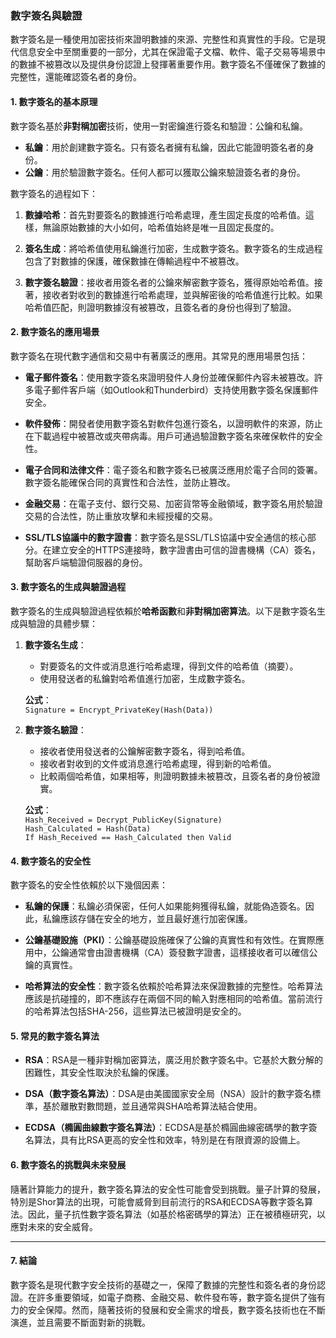 ### **數字簽名與驗證**

數字簽名是一種使用加密技術來證明數據的來源、完整性和真實性的手段。它是現代信息安全中至關重要的一部分，尤其在保證電子文檔、軟件、電子交易等場景中的數據不被篡改以及提供身份認證上發揮著重要作用。數字簽名不僅確保了數據的完整性，還能確認簽名者的身份。

#### **1. 數字簽名的基本原理**

數字簽名基於**非對稱加密**技術，使用一對密鑰進行簽名和驗證：公鑰和私鑰。

- **私鑰**：用於創建數字簽名。只有簽名者擁有私鑰，因此它能證明簽名者的身份。
- **公鑰**：用於驗證數字簽名。任何人都可以獲取公鑰來驗證簽名者的身份。

數字簽名的過程如下：

1. **數據哈希**：首先對要簽名的數據進行哈希處理，產生固定長度的哈希值。這樣，無論原始數據的大小如何，哈希值始終是唯一且固定長度的。
   
2. **簽名生成**：將哈希值使用私鑰進行加密，生成數字簽名。數字簽名的生成過程包含了對數據的保護，確保數據在傳輸過程中不被篡改。

3. **數字簽名驗證**：接收者用簽名者的公鑰來解密數字簽名，獲得原始哈希值。接著，接收者對收到的數據進行哈希處理，並與解密後的哈希值進行比較。如果哈希值匹配，則證明數據沒有被篡改，且簽名者的身份也得到了驗證。

#### **2. 數字簽名的應用場景**

數字簽名在現代數字通信和交易中有著廣泛的應用。其常見的應用場景包括：

- **電子郵件簽名**：使用數字簽名來證明發件人身份並確保郵件內容未被篡改。許多電子郵件客戶端（如Outlook和Thunderbird）支持使用數字簽名保護郵件安全。
  
- **軟件發佈**：開發者使用數字簽名對軟件包進行簽名，以證明軟件的來源，防止在下載過程中被篡改或夾帶病毒。用戶可通過驗證數字簽名來確保軟件的安全性。
  
- **電子合同和法律文件**：電子簽名和數字簽名已被廣泛應用於電子合同的簽署。數字簽名能確保合同的真實性和合法性，並防止篡改。

- **金融交易**：在電子支付、銀行交易、加密貨幣等金融領域，數字簽名用於驗證交易的合法性，防止重放攻擊和未經授權的交易。

- **SSL/TLS協議中的數字證書**：數字簽名是SSL/TLS協議中安全通信的核心部分。在建立安全的HTTPS連接時，數字證書由可信的證書機構（CA）簽名，幫助客戶端驗證伺服器的身份。

#### **3. 數字簽名的生成與驗證過程**

數字簽名的生成與驗證過程依賴於**哈希函數**和**非對稱加密算法**。以下是數字簽名生成與驗證的具體步驟：

1. **數字簽名生成**：
   - 對要簽名的文件或消息進行哈希處理，得到文件的哈希值（摘要）。
   - 使用發送者的私鑰對哈希值進行加密，生成數字簽名。
   
   **公式**：  
   `Signature = Encrypt_PrivateKey(Hash(Data))`

2. **數字簽名驗證**：
   - 接收者使用發送者的公鑰解密數字簽名，得到哈希值。
   - 接收者對收到的文件或消息進行哈希處理，得到新的哈希值。
   - 比較兩個哈希值，如果相等，則證明數據未被篡改，且簽名者的身份被證實。

   **公式**：  
   `Hash_Received = Decrypt_PublicKey(Signature)`  
   `Hash_Calculated = Hash(Data)`  
   `If Hash_Received == Hash_Calculated then Valid`

#### **4. 數字簽名的安全性**

數字簽名的安全性依賴於以下幾個因素：

- **私鑰的保護**：私鑰必須保密，任何人如果能夠獲得私鑰，就能偽造簽名。因此，私鑰應該存儲在安全的地方，並且最好進行加密保護。

- **公鑰基礎設施（PKI）**：公鑰基礎設施確保了公鑰的真實性和有效性。在實際應用中，公鑰通常會由證書機構（CA）簽發數字證書，這樣接收者可以確信公鑰的真實性。

- **哈希算法的安全性**：數字簽名依賴於哈希算法來保證數據的完整性。哈希算法應該是抗碰撞的，即不應該存在兩個不同的輸入對應相同的哈希值。當前流行的哈希算法包括SHA-256，這些算法已被證明是安全的。

#### **5. 常見的數字簽名算法**

- **RSA**：RSA是一種非對稱加密算法，廣泛用於數字簽名中。它基於大數分解的困難性，其安全性取決於私鑰的保護。

- **DSA（數字簽名算法）**：DSA是由美國國家安全局（NSA）設計的數字簽名標準，基於離散對數問題，並且通常與SHA哈希算法結合使用。

- **ECDSA（橢圓曲線數字簽名算法）**：ECDSA是基於橢圓曲線密碼學的數字簽名算法，具有比RSA更高的安全性和效率，特別是在有限資源的設備上。

#### **6. 數字簽名的挑戰與未來發展**

隨著計算能力的提升，數字簽名算法的安全性可能會受到挑戰。量子計算的發展，特別是Shor算法的出現，可能會威脅到目前流行的RSA和ECDSA等數字簽名算法。因此，量子抗性數字簽名算法（如基於格密碼學的算法）正在被積極研究，以應對未來的安全威脅。

---

#### **7. 結論**

數字簽名是現代數字安全技術的基礎之一，保障了數據的完整性和簽名者的身份認證。在許多重要領域，如電子商務、金融交易、軟件發布等，數字簽名提供了強有力的安全保障。然而，隨著技術的發展和安全需求的增長，數字簽名技術也在不斷演進，並且需要不斷面對新的挑戰。